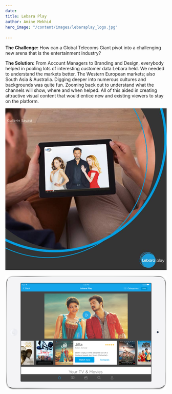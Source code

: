 ```yaml
---
date: 
title: Lebara Play
author: Amine Mekhid
hero_image: "/content/images/lebaraplay_logo.jpg"

---
```

**The Challenge:** How can a Global Telecoms Giant pivot into a challenging new arena that is the entertainment industry?

**The Solution:** From Account Managers to Branding and Design, everybody helped in pooling lots of interesting customer data Lebara held. We needed to understand the markets better. The Western European markets; also South Asia & Australia.  Digging deeper into numerous cultures and backgrounds was quite fun. Zooming back out to understand what the channels will show, where and when helped. All of this aided in creating attractive visual content that would entice new and existing viewers to stay on the platform.

![](/content/images/lebaraplay2.jpg)

![](/content/images/lebaraplay.png)
